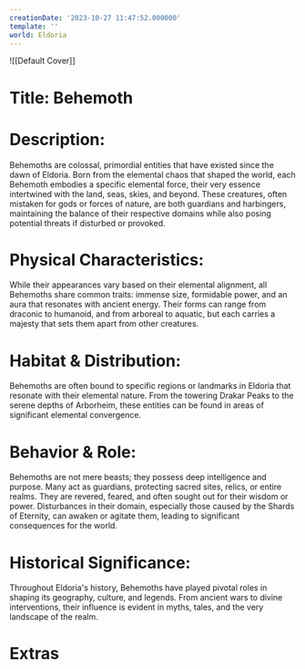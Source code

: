 ```yaml
---
creationDate: '2023-10-27 11:47:52.000000'
template: ''
world: Eldoria
---
```

![[Default Cover]]

# Title: Behemoth

# Description:
Behemoths are colossal, primordial entities that have existed since the dawn of Eldoria. Born from the elemental chaos that shaped the world, each Behemoth embodies a specific elemental force, their very essence intertwined with the land, seas, skies, and beyond. These creatures, often mistaken for gods or forces of nature, are both guardians and harbingers, maintaining the balance of their respective domains while also posing potential threats if disturbed or provoked.

# Physical Characteristics:
While their appearances vary based on their elemental alignment, all Behemoths share common traits: immense size, formidable power, and an aura that resonates with ancient energy. Their forms can range from draconic to humanoid, and from arboreal to aquatic, but each carries a majesty that sets them apart from other creatures.

# Habitat & Distribution:
Behemoths are often bound to specific regions or landmarks in Eldoria that resonate with their elemental nature. From the towering Drakar Peaks to the serene depths of Arborheim, these entities can be found in areas of significant elemental convergence.

# Behavior & Role:
Behemoths are not mere beasts; they possess deep intelligence and purpose. Many act as guardians, protecting sacred sites, relics, or entire realms. They are revered, feared, and often sought out for their wisdom or power. Disturbances in their domain, especially those caused by the Shards of Eternity, can awaken or agitate them, leading to significant consequences for the world.

# Historical Significance:
Throughout Eldoria's history, Behemoths have played pivotal roles in shaping its geography, culture, and legends. From ancient wars to divine interventions, their influence is evident in myths, tales, and the very landscape of the realm.

# Extras

